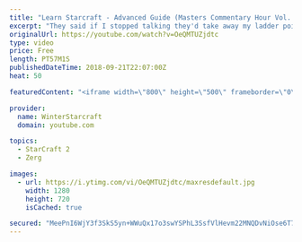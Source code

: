 ```yaml
---
title: "Learn Starcraft - Advanced Guide (Masters Commentary Hour Vol. 1)"
excerpt: "They said if I stopped talking they'd take away my ladder points. Next one I upload will have more terran/toss blame RNGesus."
originalUrl: https://youtube.com/watch?v=OeQMTUZjdtc
type: video
price: Free
length: PT57M1S
publishedDateTime: 2018-09-21T22:07:00Z
heat: 50

featuredContent: "<iframe width=\"800\" height=\"500\" frameborder=\"0\" src=\"https://www.youtube.com/embed/OeQMTUZjdtc\" allow=\"accelerometer; autoplay; encrypted-media; gyroscope; picture-in-picture\" allowfullscreen></iframe>"

provider:
  name: WinterStarcraft
  domain: youtube.com

topics:
  - StarCraft 2
  - Zerg

images:
  - url: https://i.ytimg.com/vi/OeQMTUZjdtc/maxresdefault.jpg
    width: 1280
    height: 720
    isCached: true

secured: "MeePnI6WjY3f3SkS5yn+WWuQx17o3swYSPhL3SsfVlHevm22MNQDvNiOse6T7MEewqWKs8xqiAMt5OXlNTKyzwyW4kHyXg4Y3yczyR/6gqWfnNuxM7lMkZATjynTK7J6mN+CURb7Oa9M3T26nEx1BLyyho03dd672j+TvJEqaXXL+xUn+SjqJML7pxcem9L2DP0ZwxYgeobHwLeye8gO+l0PoJEIpEo5jco4sNjY6ZQOIOrpfTDuh8YWLVsrg4/91bcz9/xn12mzeKhKTZipDfF4ywZsYMVN6qAr5rGneo7V5eJPyzQdTk8P2PNridWmFoU0wwHtHxvx1A188k5wRoRDF1GCSb8gwKFLr39I8zH/usmxy8Pbnbzk1JN6WcggK0voOsvFhp8b8OO44ianvqB08Qj7pgU6lpRteqFamdc=;Uy+HUumavxYv//B7eDp55A=="
---
```


